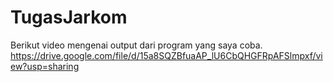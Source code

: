 # TugasJarkom
Berikut video mengenai output dari program yang saya coba.
https://drive.google.com/file/d/15a8SQZBfuaAP_lU6CbQHGFRpAFSlmpxf/view?usp=sharing